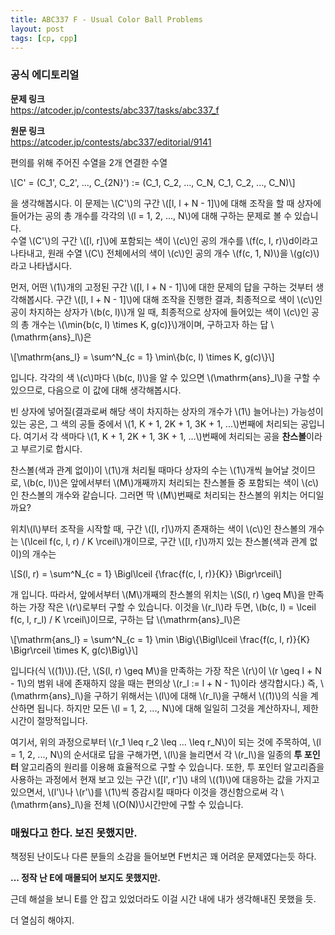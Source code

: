 ```yaml
---
title: ABC337 F - Usual Color Ball Problems
layout: post
tags: [cp, cpp]
---
```

### 공식 에디토리얼

**문제 링크**  
<https://atcoder.jp/contests/abc337/tasks/abc337_f>

**원문 링크**  
<https://atcoder.jp/contests/abc337/editorial/9141>


편의를 위해 주어진 수열을 2개 연결한 수열

\\[C' = (C_1', C_2', ..., C_{2N}') := (C_1, C_2, ..., C_N, C_1, C_2, ..., C_N)\\]

을 생각해봅시다. 이 문제는 \\(C'\\)의 구간 \\([l, l + N - 1]\\)에 대해 조작을 할 때 상자에 들어가는 공의 총 개수를 각각의 \\(l = 1, 2, ..., N\\)에 대해 구하는 문제로 볼 수 있습니다.  
수열 \\(C'\\)의 구간 \\([l, r]\\)에 포함되는 색이 \\(c\\)인 공의 개수를 \\(f(c, l, r)\\)d이라고 나타내고, 원래 수열 \\(C\\) 전체에서의 색이 \\(c\\)인 공의 개수 \\(f(c, 1, N)\\)을 \\(g(c)\\)라고 나타냅시다.

먼저, 어떤 \\(1\\)개의 고정된 구간 \\([l, l + N - 1]\\)에 대한 문제의 답을 구하는 것부터 생각해봅시다. 구간 \\([l, l + N - 1]\\)에 대해 조작을 진행한 결과, 최종적으로 색이 \\(c\\)인 공이 차지하는 상자가 \\(b(c, l)\\)개 일 때, 최종적으로 상자에 들어있는 색이 \\(c\\)인 공의 총 개수는 \\(\min\{b(c, l) \times K, g(c)\}\\)개이며, 구하고자 하는 답 \\(\mathrm{ans}_l\\)은

\\[\mathrm{ans_l} = \sum^N_{c = 1} \min\\{b(c, l) \times K, g(c)\\}\\]

입니다. 각각의 색 \\(c\\)마다 \\(b(c, l)\\)을 알 수 있으면 \\(\mathrm{ans}_l\\)을 구할 수 있으므로, 다음으로 이 값에 대해 생각해봅시다.

빈 상자에 넣어질(결과로써 해당 색이 차지하는 상자의 개수가 \\(1\\) 늘어나는) 가능성이 있는 공은, 그 색의 공들 중에서 \\(1, K + 1, 2K + 1, 3K + 1, ...\\)번째에 처리되는 공입니다. 여기서 각 색마다 \\(1, K + 1, 2K + 1, 3K + 1, ...\\)번째에 처리되는 공을 **찬스볼**이라고 부르기로 합시다.

찬스볼(색과 관계 없이)이 \\(1\\)개 처리될 때마다 상자의 수는 \\(1\\)개씩 늘어날 것이므로, \\(b(c, l)\\)은 앞에서부터 \\(M\\)개째까지 처리되는 찬스볼들 중 포함되는 색이 \\(c\\)인 찬스볼의 개수와 같습니다. 그러면 딱 \\(M\\)번째로 처리되는 찬스볼의 위치는 어디일까요?

위치\\(l\\)부터 조작을 시작할 때, 구간 \\([l, r]\\)까지 존재하는 색이 \\(c\\)인 찬스볼의 개수는 \\(\lceil f(c, l, r) / K \rceil\\)개이므로, 구간 \\([l, r]\\)까지 있는 찬스볼(색과 관계 없이)의 개수는

\\[S(l, r) = \sum^N_{c = 1} \Bigl\lceil {\frac{f(c, l, r)}{K}} \Bigr\rceil\\]

개 입니다. 따라서, 앞에서부터 \\(M\\)개째의 찬스볼의 위치는 \\(S(l, r) \geq M\\)을 만족하는 가장 작은 \\(r\\)로부터 구할 수 있습니다. 이것을 \\(r_l\\)라 두면, \\(b(c, l) = \lceil f(c, l, r_l) / K \rceil\\)이므로, 구하는 답 \\(\mathrm{ans}_l\\)은

\\[\mathrm{ans_l} = \sum^N_{c = 1} \min \Big\\{\Bigl\lceil \frac{f(c, l, r)}{K} \Bigr\rceil \times K, g(c)\Big\\}\\]

입니다(식 \\((1)\\)).(단, \\(S(l, r) \geq M\\)을 만족하는 가장 작은 \\(r\\)이 \\(r \geq l + N - 1\\)의 범위 내에 존재하지 않을 때는 편의상 \\(r_l := l + N - 1\\)이라 생각합시다.) 즉, \\(\mathrm{ans}_l\\)을 구하기 위해서는 \\(l\\)에 대해 \\(r_l\\)을 구해서 \\((1)\\)의 식을 계산하면 됩니다. 하지만 모든 \\(l = 1, 2, ..., N\\)에 대해 일일히 그것을 계산하자니, 제한 시간이 절망적입니다.

여기서, 위의 과정으로부터 \\(r_1 \leq r_2 \leq ... \leq r_N\\)이 되는 것에 주목하여, \\(l = 1, 2, ..., N\\)의 순서대로 답을 구해가면, \\(l\\)을 늘리면서 각 \\(r_l\\)을 일종의 **투 포인터** 알고리즘의 원리를 이용해 효율적으로 구할 수 있습니다. 또한, 투 포인터 알고리즘을 사용하는 과정에서 현재 보고 있는 구간 \\([l', r']\\) 내의 \\((1)\\)에 대응하는 값을 가지고 있으면서, \\(l'\\)나 \\(r'\\)를 \\(1\\)씩 증감시킬 때마다 이것을 갱신함으로써 각 \\(\mathrm{ans}_l\\)을 전체 \\(O(N)\\)시간만에 구할 수 있습니다.

### 매웠다고 한다. 보진 못했지만.
책정된 난이도나 다른 분들의 소감을 들어보면 F번치곤 꽤 어려운 문제였다는듯 하다.

**... 정작 난 E에 매몰되어 보지도 못했지만.**

근데 해설을 보니 E를 안 잡고 있었더라도 이걸 시간 내에 내가 생각해내진 못했을 듯.

더 열심히 해야지.